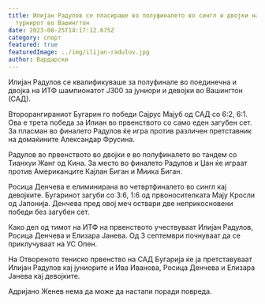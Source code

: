 ```yaml
---
title: Илијан Радулов се пласираше во полуфиналето во сингл и двојки на ИТФ
  турнирот во Вашингтон
date: 2023-08-25T14:17:12.675Z
category: спорт
featured: true
featuredImage: ../img/ilijan-radulov.jpg
author: Вардарски
---
```

Илијан Радулов се квалификуваше за полуфинале во поединечна и двојка на ИТФ шампионатот Ј300 за јуниори и девојки во Вашингтон (САД).

Второрангираниот Бугарин го победи Сајрус Мајуб од САД со 6:2, 6:1. Ова е трета победа за Илиан во првенството со само еден загубен сет. За пласман во финалето Радулов ќе игра против различен претставник на домаќините Александар Фрусина.

Радулов во првенството во двојки е во полуфиналето во тандем со Тианхуи Жанг од Кина. За место во финалето Радулов и Џан ќе играат против Американците Кајлан Биган и Миика Биган.

Росица Денчева е елиминирана во четвртфиналето во сингл кај девојките. Бугаринот загуби со 3:6, 1:6 од првоносителката Мају Кросли од Јапонија. Денчева пред овој меч оствари две неприкосновени победи без загубен сет.

Како дел од тимот на ИТФ на првенството учествуваат Илијан Радулов, Росица Денчева и Елизара Јанева. Од 3 септември почнуваат да се приклучуваат на УС Опен.

На Отвореното тениско првенство на САД Бугарија ќе ја претставуваат Илијан Радулов кај јуниорите и Ива Иванова, Росица Денчева и Елизара Јанева кај девојките.

Адријано Женев нема да може да настапи поради повреда.
